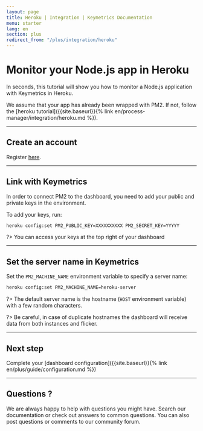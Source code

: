 ```yaml
---
layout: page
title: Heroku | Integration | Keymetrics Documentation
menu: starter
lang: en
section: plus
redirect_from: "/plus/integration/heroku"
---
```


# Monitor your Node.js app in Heroku

In seconds, this tutorial will show you how to monitor a Node.js application with Keymetrics in Heroku.

We assume that your app has already been wrapped with PM2. If not, follow the [heroku tutorial]({{site.baseurl}}{% link en/process-manager/integration/heroku.md %}).

---

## Create an account

Register [here](https://app.keymetrics.io/api/oauth/register).

---

## Link with Keymetrics

In order to connect PM2 to the dashboard, you need to add your public and private keys in the environment.

To add your keys, run:

```bash
heroku config:set PM2_PUBLIC_KEY=XXXXXXXXXX PM2_SECRET_KEY=YYYYY
```

?> You can access your keys at the top right of your dashboard

---

## Set the server name in Keymetrics

Set the `PM2_MACHINE_NAME` environment variable to specify a server name:

```bash
heroku config:set PM2_MACHINE_NAME=heroku-server
```

?> The default server name is the hostname (`HOST` environment variable) with a few random characters.

?> Be careful, in case of duplicate hostnames the dashboard will receive data from both instances and flicker.

---

## Next step

Complete your [dashboard configuration]({{site.baseurl}}{% link en/plus/guide/configuration.md %})

---

## Questions ?

We are always happy to help with questions you might have. Search our documentation or check out answers to common questions. You can also post questions or comments to our community forum.